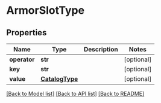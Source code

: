 # ArmorSlotType

## Properties
Name | Type | Description | Notes
------------ | ------------- | ------------- | -------------
**operator** | **str** |  | [optional] 
**key** | **str** |  | [optional] 
**value** | [**CatalogType**](CatalogType.md) |  | [optional] 

[[Back to Model list]](../README.md#documentation-for-models) [[Back to API list]](../README.md#documentation-for-api-endpoints) [[Back to README]](../README.md)


